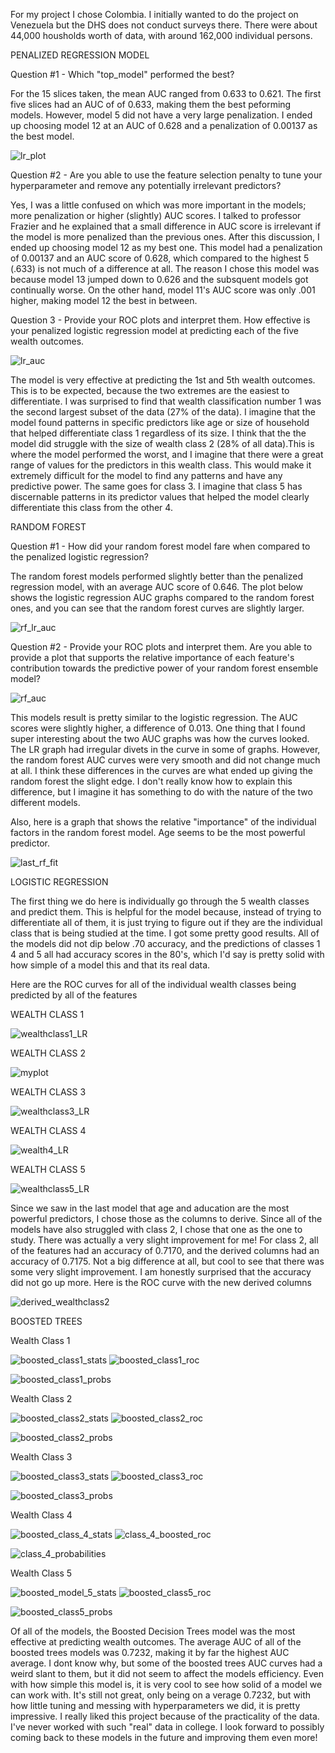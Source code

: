 For my project I chose Colombia. I initially wanted to do the project on Venezuela but the DHS does not conduct surveys there. There were about 44,000 housholds worth of
data, with around 162,000 individual persons.

PENALIZED REGRESSION MODEL

Question #1 - Which "top_model" performed the best?

For the 15 slices taken, the mean AUC ranged from 0.633 to 0.621. The first five slices had an AUC of of 0.633, making them the best peforming models. However, model 5 did not have a very large penalization. I ended up choosing model 12 at an AUC of 0.628 and a penalization of 0.00137 as the best model. 

![lr_plot](lr_plot.png)

Question #2 -  Are you able to use the feature selection penalty to tune your hyperparameter and remove any potentially irrelevant predictors?

Yes, I was a little confused on which was more important in the models; more penalization or higher (slightly) AUC scores. I talked to professor Frazier and he explained that 
a small difference in AUC score is irrelevant if the model is more penalized than the previous ones. After this discussion, I ended up choosing model 12 as my best one. This model had a penalization of 0.00137 and an AUC score of 0.628, which compared to the highest 5 (.633) is not much of a difference at all. The reason I chose this model was because model 13 jumped down to 0.626 and the subsquent models got continually worse. On the other hand, model 11's AUC score was only .001 higher, making model 12 the best in between.

Question 3 - Provide your ROC plots and interpret them. How effective is your penalized logistic regression model at predicting each of the five wealth outcomes.

![lr_auc](lr_auc.png)

The model is very effective at predicting the 1st and 5th wealth outcomes. This is to be expected, because the two extremes are the easiest to differentiate. I was surprised to 
find that wealth classification number 1 was the second largest subset of the data (27% of the data). I imagine that the model found patterns in specific predictors like age or size of household that helped differentiate class 1 regardless of its size. I think that the the model did struggle with the size of wealth class 2 (28% of all data).This is where the model performed the worst, and I imagine that there were a great range of values for the predictors in this wealth class. This would make it extremely difficult for the model to find any patterns and have any predictive power. The same goes for class 3. I imagine that class 5 has discernable patterns in its predictor values that helped the model clearly differentiate this class from the other 4. 

RANDOM FOREST

Question #1 - How did your random forest model fare when compared to the penalized logistic regression?

The random forest models performed slightly better than the penalized regression model, with an average AUC score of 0.646. The plot below shows the logistic regression AUC graphs compared to the random forest ones, and you can see that the random forest curves are slightly larger. 

![rf_lr_auc](rf_lr_auc.png)

Question #2 - Provide your ROC plots and interpret them. Are you able to provide a plot that supports the relative importance of each feature's contribution towards the predictive power of your random forest ensemble model?

![rf_auc](rf_auc.png)

This models result is pretty similar to the logistic regression. The AUC scores were slightly higher, a difference of 0.013. One thing that I found super interesting about the two AUC graphs was how the curves looked. The LR graph had irregular divets in the curve in some of graphs. However, the random forest AUC curves were very smooth and did not change much at all. I think these differences in the curves are what ended up giving the random forest the slight edge. I don't really know how to explain this difference, but I imagine it has something to do with the nature of the two different models. 

Also, here is a graph that shows the relative "importance" of the individual factors in the random forest model. Age seems to be the most powerful predictor. 

![last_rf_fit](last_rf_fit.png)

LOGISTIC REGRESSION

The first thing we do here is individually go through the 5 wealth classes and predict them. This is helpful for the model because, instead of trying to differentiate all of them, it is just trying to figure out if they are the individual class that is being studied at the time. I got some pretty good results. All of the models did not dip below .70 accuracy, and the predictions of classes 1 4 and 5 all had accuracy scores in the 80's, which I'd say is pretty solid with how simple of a model this and that its real data.

Here are the ROC curves for all of the individual wealth classes being predicted by all of the features 

WEALTH CLASS 1

![wealthclass1_LR](wealthclass1_LR.png)

WEALTH CLASS 2

![myplot](myplot.png)

WEALTH CLASS 3

![wealthclass3_LR](wealthclass3_LR.png)

WEALTH CLASS 4

![wealth4_LR](wealth4_LR.png)

WEALTH CLASS 5

![wealthclass5_LR](wealthclass5_LR.png)

Since we saw in the last model that age and aducation are the most powerful predictors, I chose those as the columns to derive. Since all of the models have also struggled with class 2, I chose that one as the one to study. There was actually a very slight improvement for me! For class 2, all of the features had an accuracy of 0.7170, and the derived columns had an accuracy of 0.7175. Not a big difference at all, but cool to see that there was some very slight improvement. I am honestly surprised that the accuracy did not go up more. Here is the ROC curve with the new derived columns

![derived_wealthclass2](derived_wealthclass2.png)

BOOSTED TREES

Wealth Class 1 

![boosted_class1_stats](boosted_class1_stats.jpg)
![boosted_class1_roc](boosted_class1_roc.png)

![boosted_class1_probs](boosted_class1_probs.png)

Wealth Class 2 

![boosted_class2_stats](boosted_class2_stats.jpg)
![boosted_class2_roc](boosted_class2_roc.png)

![boosted_class2_probs](boosted_class2_probs.png)

Wealth Class 3 

![boosted_class3_stats](boosted_class3_stats.jpg)
![boosted_class3_roc](boosted_class3_roc.png)

![boosted_class3_probs](boosted_class3_probs.png)

Wealth Class 4 

![boosted_class_4_stats](boosted_class_4_stats.jpg)
![class_4_boosted_roc](class_4_boosted_roc.png)

![class_4_probabilities](boosted_class3_probs.png)


Wealth Class 5 

![boosted_model_5_stats](boosted_model_5_stats.jpg)
![boosted_class5_roc](boosted_class5_roc.png)

![boosted_class5_probs](boosted_class5_probs.png)

Of all of the models, the Boosted Decision Trees model was the most effective at predicting wealth outcomes. The average AUC of all of the boosted trees models was 0.7232, making it by far the highest AUC average. I dont know why, but some of the boosted trees AUC curves had a weird slant to them, but it did not seem to affect the models efficiency. Even with how simple this model is, it is very cool to see how solid of a model we can work with. It's still not great, only being on a verage 0.7232, but with how little tuning and messing with hyperparameters we did, it is pretty impressive. I really liked this project because of the practicality of the data. I've never worked with such "real" data in college. I look forward to possibly coming back to these models in the future and improving them even more!
